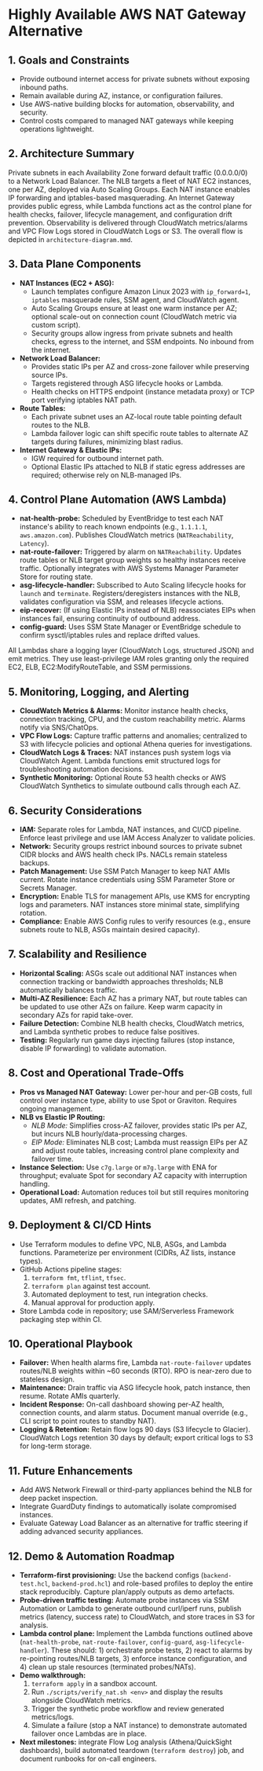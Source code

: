 # Highly Available AWS NAT Gateway Alternative

## 1. Goals and Constraints
- Provide outbound internet access for private subnets without exposing inbound paths.
- Remain available during AZ, instance, or configuration failures.
- Use AWS-native building blocks for automation, observability, and security.
- Control costs compared to managed NAT gateways while keeping operations lightweight.

## 2. Architecture Summary
Private subnets in each Availability Zone forward default traffic (0.0.0.0/0) to a Network Load Balancer. The NLB targets a fleet of NAT EC2 instances, one per AZ, deployed via Auto Scaling Groups. Each NAT instance enables IP forwarding and iptables-based masquerading. An Internet Gateway provides public egress, while Lambda functions act as the control plane for health checks, failover, lifecycle management, and configuration drift prevention. Observability is delivered through CloudWatch metrics/alarms and VPC Flow Logs stored in CloudWatch Logs or S3. The overall flow is depicted in `architecture-diagram.mmd`.

## 3. Data Plane Components
- **NAT Instances (EC2 + ASG):**
  - Launch templates configure Amazon Linux 2023 with `ip_forward=1`, `iptables` masquerade rules, SSM agent, and CloudWatch agent.
  - Auto Scaling Groups ensure at least one warm instance per AZ; optional scale-out on connection count (CloudWatch metric via custom script).
  - Security groups allow ingress from private subnets and health checks, egress to the internet, and SSM endpoints. No inbound from the internet.
- **Network Load Balancer:**
  - Provides static IPs per AZ and cross-zone failover while preserving source IPs.
  - Targets registered through ASG lifecycle hooks or Lambda.
  - Health checks on HTTPS endpoint (instance metadata proxy) or TCP port verifying iptables NAT path.
- **Route Tables:**
  - Each private subnet uses an AZ-local route table pointing default routes to the NLB.
  - Lambda failover logic can shift specific route tables to alternate AZ targets during failures, minimizing blast radius.
- **Internet Gateway & Elastic IPs:**
  - IGW required for outbound internet path.
  - Optional Elastic IPs attached to NLB if static egress addresses are required; otherwise rely on NLB-managed IPs.

## 4. Control Plane Automation (AWS Lambda)
- **nat-health-probe:** Scheduled by EventBridge to test each NAT instance's ability to reach known endpoints (e.g., `1.1.1.1`, `aws.amazon.com`). Publishes CloudWatch metrics (`NATReachability`, `Latency`).
- **nat-route-failover:** Triggered by alarm on `NATReachability`. Updates route tables or NLB target group weights so healthy instances receive traffic. Optionally integrates with AWS Systems Manager Parameter Store for routing state.
- **asg-lifecycle-handler:** Subscribed to Auto Scaling lifecycle hooks for `launch` and `terminate`. Registers/deregisters instances with the NLB, validates configuration via SSM, and releases lifecycle actions.
- **eip-recover:** (If using Elastic IPs instead of NLB) reassociates EIPs when instances fail, ensuring continuity of outbound address.
- **config-guard:** Uses SSM State Manager or EventBridge schedule to confirm sysctl/iptables rules and replace drifted values.

All Lambdas share a logging layer (CloudWatch Logs, structured JSON) and emit metrics. They use least-privilege IAM roles granting only the required EC2, ELB, EC2:ModifyRouteTable, and SSM permissions.

## 5. Monitoring, Logging, and Alerting
- **CloudWatch Metrics & Alarms:** Monitor instance health checks, connection tracking, CPU, and the custom reachability metric. Alarms notify via SNS/ChatOps.
- **VPC Flow Logs:** Capture traffic patterns and anomalies; centralized to S3 with lifecycle policies and optional Athena queries for investigations.
- **CloudWatch Logs & Traces:** NAT instances push system logs via CloudWatch Agent. Lambda functions emit structured logs for troubleshooting automation decisions.
- **Synthetic Monitoring:** Optional Route 53 health checks or AWS CloudWatch Synthetics to simulate outbound calls through each AZ.

## 6. Security Considerations
- **IAM:** Separate roles for Lambda, NAT instances, and CI/CD pipeline. Enforce least privilege and use IAM Access Analyzer to validate policies.
- **Network:** Security groups restrict inbound sources to private subnet CIDR blocks and AWS health check IPs. NACLs remain stateless backups.
- **Patch Management:** Use SSM Patch Manager to keep NAT AMIs current. Rotate instance credentials using SSM Parameter Store or Secrets Manager.
- **Encryption:** Enable TLS for management APIs, use KMS for encrypting logs and parameters. NAT instances store minimal state, simplifying rotation.
- **Compliance:** Enable AWS Config rules to verify resources (e.g., ensure subnets route to NLB, ASGs maintain desired capacity).

## 7. Scalability and Resilience
- **Horizontal Scaling:** ASGs scale out additional NAT instances when connection tracking or bandwidth approaches thresholds; NLB automatically balances traffic.
- **Multi-AZ Resilience:** Each AZ has a primary NAT, but route tables can be updated to use other AZs on failure. Keep warm capacity in secondary AZs for rapid take-over.
- **Failure Detection:** Combine NLB health checks, CloudWatch metrics, and Lambda synthetic probes to reduce false positives.
- **Testing:** Regularly run game days injecting failures (stop instance, disable IP forwarding) to validate automation.

## 8. Cost and Operational Trade-Offs
- **Pros vs Managed NAT Gateway:** Lower per-hour and per-GB costs, full control over instance type, ability to use Spot or Graviton. Requires ongoing management.
- **NLB vs Elastic IP Routing:**
  - *NLB Mode:* Simplifies cross-AZ failover, provides static IPs per AZ, but incurs NLB hourly/data-processing charges.
  - *EIP Mode:* Eliminates NLB cost; Lambda must reassign EIPs per AZ and adjust route tables, increasing control plane complexity and failover time.
- **Instance Selection:** Use `c7g.large` or `m7g.large` with ENA for throughput; evaluate Spot for secondary AZ capacity with interruption handling.
- **Operational Load:** Automation reduces toil but still requires monitoring updates, AMI refresh, and patching.

## 9. Deployment & CI/CD Hints
- Use Terraform modules to define VPC, NLB, ASGs, and Lambda functions. Parameterize per environment (CIDRs, AZ lists, instance types).
- GitHub Actions pipeline stages:
  1. `terraform fmt`, `tflint`, `tfsec`.
  2. `terraform plan` against test account.
  3. Automated deployment to test, run integration checks.
  4. Manual approval for production apply.
- Store Lambda code in repository; use SAM/Serverless Framework packaging step within CI.

## 10. Operational Playbook
- **Failover:** When health alarms fire, Lambda `nat-route-failover` updates routes/NLB weights within ~60 seconds (RTO). RPO is near-zero due to stateless design.
- **Maintenance:** Drain traffic via ASG lifecycle hook, patch instance, then resume. Rotate AMIs quarterly.
- **Incident Response:** On-call dashboard showing per-AZ health, connection counts, and alarm status. Document manual override (e.g., CLI script to point routes to standby NAT).
- **Logging & Retention:** Retain flow logs 90 days (S3 lifecycle to Glacier). CloudWatch Logs retention 30 days by default; export critical logs to S3 for long-term storage.

## 11. Future Enhancements
- Add AWS Network Firewall or third-party appliances behind the NLB for deep packet inspection.
- Integrate GuardDuty findings to automatically isolate compromised instances.
- Evaluate Gateway Load Balancer as an alternative for traffic steering if adding advanced security appliances.
## 12. Demo & Automation Roadmap
- **Terraform-first provisioning:** Use the backend configs (`backend-test.hcl`, `backend-prod.hcl`) and role-based profiles to deploy the entire stack reproducibly. Capture plan/apply outputs as demo artefacts.
- **Probe-driven traffic testing:** Automate probe instances via SSM Automation or Lambda to generate outbound curl/iperf runs, publish metrics (latency, success rate) to CloudWatch, and store traces in S3 for analysis.
- **Lambda control plane:** Implement the Lambda functions outlined above (`nat-health-probe`, `nat-route-failover`, `config-guard`, `asg-lifecycle-handler`). These should: 1) orchestrate probe tests, 2) react to alarms by re-pointing routes/NLB targets, 3) enforce instance configuration, and 4) clean up stale resources (terminated probes/NATs).
- **Demo walkthrough:**
  1. `terraform apply` in a sandbox account.
  2. Run `./scripts/verify_nat.sh <env>` and display the results alongside CloudWatch metrics.
  3. Trigger the synthetic probe workflow and review generated metrics/logs.
  4. Simulate a failure (stop a NAT instance) to demonstrate automated failover once Lambdas are in place.
- **Next milestones:** integrate Flow Log analysis (Athena/QuickSight dashboards), build automated teardown (`terraform destroy`) job, and document runbooks for on-call engineers.
